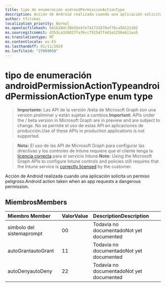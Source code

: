 ```yaml
---
title: tipo de enumeración androidPermissionActionType
description: Acción de Android realizada cuando una aplicación solicita un permiso peligroso.
author: tfitzmac
localization_priority: Normal
ms.openlocfilehash: b61b284c30b35e47e741731878af78ca50121102
ms.sourcegitcommit: d2b3ca32602ffa76cc7925d7f4d1e2258e611ea5
ms.translationtype: MT
ms.contentlocale: es-ES
ms.lasthandoff: 01/11/2019
ms.locfileid: "27869058"
---
```

# <a name="androidpermissionactiontype-enum-type"></a><span data-ttu-id="4dae9-103">tipo de enumeración androidPermissionActionType</span><span class="sxs-lookup"><span data-stu-id="4dae9-103">androidPermissionActionType enum type</span></span>

> <span data-ttu-id="4dae9-104">**Importante:** Las API de la versión /beta de Microsoft Graph son una versión preliminar y están sujetas a cambios.</span><span class="sxs-lookup"><span data-stu-id="4dae9-104">**Important:** APIs under the / beta version in Microsoft Graph are in preview and are subject to change.</span></span> <span data-ttu-id="4dae9-105">No se permite el uso de estas API en aplicaciones de producción.</span><span class="sxs-lookup"><span data-stu-id="4dae9-105">Use of these APIs in production applications is not supported.</span></span>

> <span data-ttu-id="4dae9-106">**Nota:** El uso de las API de Microsoft Graph para configurar las directivas y los controles de Intune requiere que el cliente tenga la [licencia correcta](https://go.microsoft.com/fwlink/?linkid=839381) para el servicio Intune.</span><span class="sxs-lookup"><span data-stu-id="4dae9-106">**Note:** Using the Microsoft Graph APIs to configure Intune controls and policies still requires that the Intune service is [correctly licensed](https://go.microsoft.com/fwlink/?linkid=839381) by the customer.</span></span>

<span data-ttu-id="4dae9-107">Acción de Android realizada cuando una aplicación solicita un permiso peligroso.</span><span class="sxs-lookup"><span data-stu-id="4dae9-107">Android action taken when an app requests a dangerous permission.</span></span>
## <a name="members"></a><span data-ttu-id="4dae9-108">Miembros</span><span class="sxs-lookup"><span data-stu-id="4dae9-108">Members</span></span>
|<span data-ttu-id="4dae9-109">Miembro	</span><span class="sxs-lookup"><span data-stu-id="4dae9-109">Member</span></span>|<span data-ttu-id="4dae9-110">Valor</span><span class="sxs-lookup"><span data-stu-id="4dae9-110">Value</span></span>|<span data-ttu-id="4dae9-111">Description</span><span class="sxs-lookup"><span data-stu-id="4dae9-111">Description</span></span>|
|:---|:---|:---|
|<span data-ttu-id="4dae9-112">símbolo del sistema</span><span class="sxs-lookup"><span data-stu-id="4dae9-112">prompt</span></span>|<span data-ttu-id="4dae9-113">0</span><span class="sxs-lookup"><span data-stu-id="4dae9-113">0</span></span>|<span data-ttu-id="4dae9-114">Todavía no documentado</span><span class="sxs-lookup"><span data-stu-id="4dae9-114">Not yet documented</span></span>|
|<span data-ttu-id="4dae9-115">autoGrant</span><span class="sxs-lookup"><span data-stu-id="4dae9-115">autoGrant</span></span>|<span data-ttu-id="4dae9-116">1</span><span class="sxs-lookup"><span data-stu-id="4dae9-116">1</span></span>|<span data-ttu-id="4dae9-117">Todavía no documentado</span><span class="sxs-lookup"><span data-stu-id="4dae9-117">Not yet documented</span></span>|
|<span data-ttu-id="4dae9-118">autoDeny</span><span class="sxs-lookup"><span data-stu-id="4dae9-118">autoDeny</span></span>|<span data-ttu-id="4dae9-119">2</span><span class="sxs-lookup"><span data-stu-id="4dae9-119">2</span></span>|<span data-ttu-id="4dae9-120">Todavía no documentado</span><span class="sxs-lookup"><span data-stu-id="4dae9-120">Not yet documented</span></span>|





